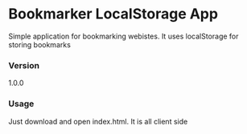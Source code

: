 # Bookmarker LocalStorage App

Simple application for bookmarking webistes. It uses localStorage for storing bookmarks 

### Version
1.0.0

### Usage

Just download and open index.html. It is all client side
